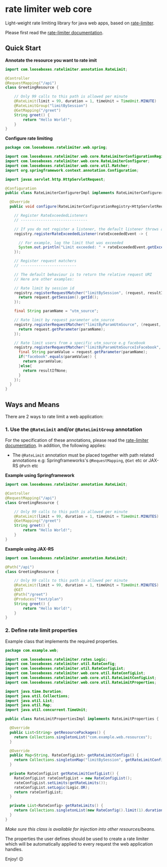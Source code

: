 # rate limiter web core

Light-weight rate limiting library for java web apps, based on
[rate-limiter](https://github.com/poshjosh/rate-limiter).

Please first read the [rate-limiter documentation](https://github.com/poshjosh/rate-limiter).

## Quick Start

__Annotate the resource you want to rate imit__

```java
import com.looseboxes.ratelimiter.annotation.RateLimit;

@Controller
@RequestMapping("/api")
class GreetingResource {

    // Only 99 calls to this path is allowed per minute
    @RateLimit(limit = 99, duration = 1, timeUnit = TimeUnit.MINUTE)
    @RateLimitGroup("limitBySession")
    @GetMapping("/greet")
    String greet() {
        return "Hello World!";
    }
}
```

__Configure rate limiting__

```java
package com.looseboxes.ratelimiter.web.spring;

import com.looseboxes.ratelimiter.web.core.RateLimiterConfigurationRegistry;
import com.looseboxes.ratelimiter.web.core.RateLimiterConfigurer;
import com.looseboxes.ratelimiter.web.core.util.Matcher;
import org.springframework.context.annotation.Configuration;

import javax.servlet.http.HttpServletRequest;

@Configuration
public class RateLimiterConfigurerImpl implements RateLimiterConfigurer<HttpServletRequest> {

  @Override 
  public void configure(RateLimiterConfigurationRegistry<HttpServletRequest> registry) {

    // Register RateExceededListeners
    // ------------------------------

    // If you do not register a listener, the default listener throws an exception
    registry.registerRateExceededListener(rateExceededEvent -> {

      // For example, log the limit that was exceeded
      System.out.println("Limit exceeded: " + rateExceededEvent.getExceededLimit());
    });

    // Register request matchers
    // -------------------------

    // The default behaviour is to return the relative request URI
    // Here are other examples:

    // Rate limit by session id
    registry.registerRequestMatcher("limitBySession", (request, resultIfNone) -> {
      return request.getSession().getId();
    });

    final String paramName = "utm_source";

    // Rate limit by request parameter utm_source
    registry.registerRequestMatcher("limitByParamUtmSource", (request, resultIfNone) -> {
      return request.getParameter(paramName);
    });

    // Rate limit users from a specific utm_source e.g facebook
    registry.registerRequestMatcher("limitByParamUtmSourceIsFacebook", (request, resultIfNone) -> {
      final String paramValue = request.getParameter(paramName);
      if("facebook".equals(paramValue)) {
        return paramValue;
      }else{
        return resultIfNone;
      }
    });
  }
}
```

## Ways and Means

There are 2 ways to rate limit a web application:

### 1. Use the `@RateLimit` and/or `@RateLimitGroup` annotation

For the specification of these annotations, please read the [rate-limiter documentation](https://github.com/poshjosh/rate-limiter).
In addition, the following applies:

- The `@RateLimit` annotation must be placed together with path related annotations e.g:
  Springframeworks's `@RequestMapping`, `@Get` etc or JAX-RS `@Path` etc

__Example using Springframework__

```java
import com.looseboxes.ratelimiter.annotation.RateLimit;

@Controller
@RequestMapping("/api")
class GreetingResource {

    // Only 99 calls to this path is allowed per minute
    @RateLimit(limit = 99, duration = 1, timeUnit = TimeUnit.MINUTES)
    @GetMapping("/greet")
    String greet() {
        return "Hello World!";
    }
}
```

__Example using JAX-RS__

```java
import com.looseboxes.ratelimiter.annotation.RateLimit;

@Path("/api")
class GreetingResource {

    // Only 99 calls to this path is allowed per minute
    @RateLimit(limit = 99, duration = 1, timeUnit = TimeUnit.MINUTES)
    @GET
    @Path("/greet")
    @Produces("text/plan")
    String greet() {
        return "Hello World!";
    }
}
```
  
### 2. Define rate limit properties

Example class that implements the required properties.

```java
package com.example.web;

import com.looseboxes.ratelimiter.rates.Logic;
import com.looseboxes.ratelimiter.util.RateConfig;
import com.looseboxes.ratelimiter.util.RateConfigList;
import com.looseboxes.ratelimiter.web.core.util.RateConfigList;
import com.looseboxes.ratelimiter.web.core.util.RateLimitConfigList;
import com.looseboxes.ratelimiter.web.core.util.RateLimitProperties;

import java.time.Duration;
import java.util.Collections;
import java.util.List;
import java.util.Map;
import java.util.concurrent.TimeUnit;

public class RateLimitPropertiesImpl implements RateLimitProperties {

  @Override
  public List<String> getResourcePackages() {
    return Collections.singletonList("com.example.web.resources");
  }

  @Override
  public Map<String, RateConfigList> getRateLimitConfigs() {
    return Collections.singletonMap("limitBySession", getRateLimitConfigList());
  }

  private RateConfigList getRateLimitConfigList() {
    RateConfigList rateConfigList = new RateConfigList();
    rateConfigList.setLimits(getRateLimits());
    rateConfigList.setLogic(Logic.OR);
    return rateConfigList;
  }

  private List<RateConfig> getRateLimits() {
    return Collections.singletonList(new RateConfig().limit(1).duration(Duration.ofMinutes(1)));
  }
}
```

_Make sure this class is available for injection into other resources/beans._

The properties the user defines should be used to create a rate limiter which will be automatically applied to
every request the web application handles. 

Enjoy! :wink:
